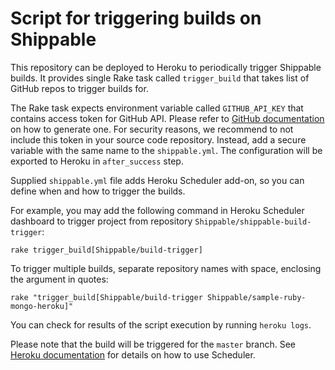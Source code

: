Script for triggering builds on Shippable
=========================================

This repository can be deployed to Heroku to periodically trigger Shippable builds. It provides single Rake task called
`trigger_build` that takes list of GitHub repos to trigger builds for.

The Rake task expects environment variable called `GITHUB_API_KEY` that contains access token for
GitHub API. Please refer to
[GitHub documentation](https://help.github.com/articles/creating-an-access-token-for-command-line-use)
on how to generate one. For security reasons, we recommend to not include this token in your
source code repository. Instead, add a secure variable with the same name to the `shippable.yml`.
The configuration will be exported to Heroku in `after_success` step.

Supplied `shippable.yml` file adds Heroku Scheduler add-on, so you can define when and how to trigger the builds.

For example, you may add the following command in Heroku Scheduler dashboard to trigger project from
repository `Shippable/shippable-build-trigger`:

    rake trigger_build[Shippable/build-trigger]

To trigger multiple builds, separate repository names with space, enclosing the argument in quotes:

    rake "trigger_build[Shippable/build-trigger Shippable/sample-ruby-mongo-heroku]"

You can check for results of the script execution by running `heroku logs`.

Please note that the build will be triggered for the `master` branch.
See [Heroku documentation](https://devcenter.heroku.com/articles/scheduler) for details on how to use Scheduler.

